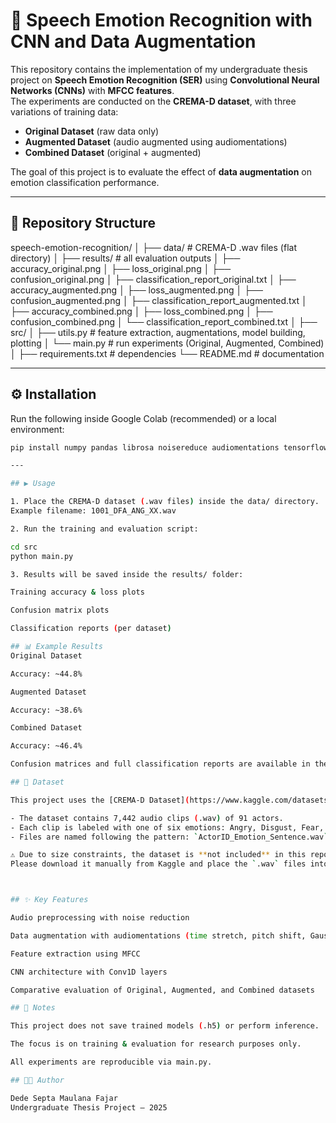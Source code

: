 # 🎤 Speech Emotion Recognition with CNN and Data Augmentation

This repository contains the implementation of my undergraduate thesis project on **Speech Emotion Recognition (SER)** using **Convolutional Neural Networks (CNNs)** with **MFCC features**.  
The experiments are conducted on the **CREMA-D dataset**, with three variations of training data:

- **Original Dataset** (raw data only)
- **Augmented Dataset** (audio augmented using audiomentations)
- **Combined Dataset** (original + augmented)

The goal of this project is to evaluate the effect of **data augmentation** on emotion classification performance.

---

## 📂 Repository Structure

speech-emotion-recognition/
│
├── data/ # CREMA-D .wav files (flat directory)
│
├── results/ # all evaluation outputs
│ ├── accuracy_original.png
│ ├── loss_original.png
│ ├── confusion_original.png
│ ├── classification_report_original.txt
│ ├── accuracy_augmented.png
│ ├── loss_augmented.png
│ ├── confusion_augmented.png
│ ├── classification_report_augmented.txt
│ ├── accuracy_combined.png
│ ├── loss_combined.png
│ ├── confusion_combined.png
│ └── classification_report_combined.txt
│
├── src/
│ ├── utils.py # feature extraction, augmentations, model building, plotting
│ └── main.py # run experiments (Original, Augmented, Combined)
│
├── requirements.txt # dependencies
└── README.md # documentation

---

## ⚙️ Installation

Run the following inside Google Colab (recommended) or a local environment:

```bash
pip install numpy pandas librosa noisereduce audiomentations tensorflow scikit-learn matplotlib

---

## ▶️ Usage

1. Place the CREMA-D dataset (.wav files) inside the data/ directory.
Example filename: 1001_DFA_ANG_XX.wav

2. Run the training and evaluation script:

cd src
python main.py

3. Results will be saved inside the results/ folder:

Training accuracy & loss plots

Confusion matrix plots

Classification reports (per dataset)

## 📊 Example Results
Original Dataset

Accuracy: ~44.8%

Augmented Dataset

Accuracy: ~38.6%

Combined Dataset

Accuracy: ~46.4%

Confusion matrices and full classification reports are available in the results/ directory.

## 📑 Dataset

This project uses the [CREMA-D Dataset](https://www.kaggle.com/datasets/ejlok1/cremad) from Kaggle.

- The dataset contains 7,442 audio clips (.wav) of 91 actors.
- Each clip is labeled with one of six emotions: Angry, Disgust, Fear, Happy, Neutral, Sad.
- Files are named following the pattern: `ActorID_Emotion_Sentence.wav`.

⚠️ Due to size constraints, the dataset is **not included** in this repository.  
Please download it manually from Kaggle and place the `.wav` files into:



## ✨ Key Features

Audio preprocessing with noise reduction

Data augmentation with audiomentations (time stretch, pitch shift, Gaussian noise, shift)

Feature extraction using MFCC

CNN architecture with Conv1D layers

Comparative evaluation of Original, Augmented, and Combined datasets

## 📌 Notes

This project does not save trained models (.h5) or perform inference.

The focus is on training & evaluation for research purposes only.

All experiments are reproducible via main.py.

## 🧑‍💻 Author

Dede Septa Maulana Fajar
Undergraduate Thesis Project – 2025
